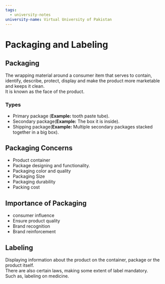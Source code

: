 ```yaml
---
tags:
  - university-notes
university-name: Virtual University of Pakistan
---
```


# Packaging and Labeling
## Packaging
The wrapping material around a consumer item that serves to contain, identify, describe, protect, display and make the product more marketable and keeps it clean.  
It is known as the face of the product.

### Types
- Primary package (**Example:** tooth paste tube).
- Secondary package(**Example:** The box it is inside).
- Shipping package(**Example:** Multiple secondary packages stacked together in a big box).

## Packaging Concerns
- Product container
- Package designing and functionality.
- Packaging color and quality
- Packaging Size
- Packaging durability
- Packing cost

## Importance of Packaging
- consumer influence
- Ensure product quality
- Brand recognition
- Brand reinforcement

## Labeling
Displaying information about the product on the container, package or the product itself.  
There are also certain laws, making some extent of label mandatory.  
Such as, labeling on medicine.
